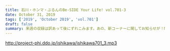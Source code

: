 ```yaml
---
title: 石川・ホンマ・ぶるんのBe-SIDE Your Life! vol.701-3
date: October 31, 2019
tags: ['2019', 'October 2019', 'vol.701']
draft: false
summary: 来週の収録は訳あって後にずれこみます。あの、新コーナーに関してお知らせが！MIURA
---
```


http://project-phi.ddo.jp/ishikawa/ishikawa701_3.mp3